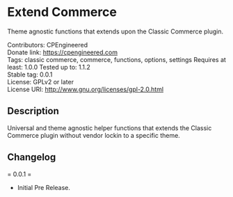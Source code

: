 # Extend Commerce
Theme agnostic functions that extends upon the Classic Commerce plugin. 
 
Contributors: CPEngineered   
Donate link: https://cpengineered.com   
Tags: classic commerce, commerce, functions, options, settings
Requires at least: 1.0.0
Tested up to: 1.1.2   
Stable tag: 0.0.1   
License: GPLv2 or later   
License URI: http://www.gnu.org/licenses/gpl-2.0.html   

## Description   

Universal and theme agnostic helper functions that extends the Classic Commerce plugin without vendor lockin to a specific theme.

## Changelog 

= 0.0.1 =   
* Initial Pre Release.
